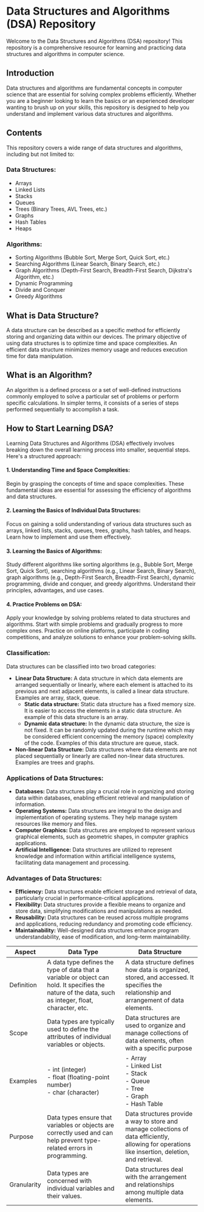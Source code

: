 # Data Structures and Algorithms (DSA) Repository
Welcome to the Data Structures and Algorithms (DSA) repository! This repository is a comprehensive resource for learning and practicing data structures and algorithms in computer science.
## Introduction
Data structures and algorithms are fundamental concepts in computer science that are essential for solving complex problems efficiently. Whether you are a beginner looking to learn the basics or an experienced developer wanting to brush up on your skills, this repository is designed to help you understand and implement various data structures and algorithms.
## Contents
This repository covers a wide range of data structures and algorithms, including but not limited to:

### Data Structures:
- Arrays
- Linked Lists
- Stacks
- Queues
- Trees (Binary Trees, AVL Trees, etc.)
- Graphs
- Hash Tables
- Heaps

### Algorithms:

- Sorting Algorithms (Bubble Sort, Merge Sort, Quick Sort, etc.)
- Searching Algorithms (Linear Search, Binary Search, etc.)
- Graph Algorithms (Depth-First Search, Breadth-First Search, Dijkstra's Algorithm, etc.)
- Dynamic Programming
- Divide and Conquer
- Greedy Algorithms



## What is Data Structure?
A data structure can be described as a specific method for efficiently storing and organizing data within our devices. The primary objective of using data structures is to optimize time and space complexities. An efficient data structure minimizes memory usage and reduces execution time for data manipulation.

## What is an Algorithm?
An algorithm is a defined process or a set of well-defined instructions commonly employed to solve a particular set of problems or perform specific calculations. In simpler terms, it consists of a series of steps performed sequentially to accomplish a task.

## How to Start Learning DSA?
Learning Data Structures and Algorithms (DSA) effectively involves breaking down the overall learning process into smaller, sequential steps. Here's a structured approach:

#### 1. Understanding Time and Space Complexities:
Begin by grasping the concepts of time and space complexities. These fundamental ideas are essential for assessing the efficiency of algorithms and data structures.

#### 2. Learning the Basics of Individual Data Structures: 
Focus on gaining a solid understanding of various data structures such as arrays, linked lists, stacks, queues, trees, graphs, hash tables, and heaps. Learn how to implement and use them effectively.

#### 3. Learning the Basics of Algorithms: 
Study different algorithms like sorting algorithms (e.g., Bubble Sort, Merge Sort, Quick Sort), searching algorithms (e.g., Linear Search, Binary Search), graph algorithms (e.g., Depth-First Search, Breadth-First Search), dynamic programming, divide and conquer, and greedy algorithms. Understand their principles, advantages, and use cases.

#### 4. Practice Problems on DSA: 
Apply your knowledge by solving problems related to data structures and algorithms. Start with simple problems and gradually progress to more complex ones. Practice on online platforms, participate in coding competitions, and analyze solutions to enhance your problem-solving skills.


### Classification:
Data structures can be classified into two broad categories:

- **Linear Data Structure:** A data structure in which data elements are arranged sequentially or linearly, where each element is attached to its previous and next adjacent elements, is called a linear data structure. Examples are array, stack, queue.
   - **Static data structure:** Static data structure has a fixed memory size. It is easier to access the elements in a static data structure. An example of this data structure is an array.
   - **Dynamic data structure:** In the dynamic data structure, the size is not fixed. It can be randomly updated during the runtime which may be considered efficient concerning the memory (space) complexity of the code. Examples of this data structure are queue, stack.
- **Non-linear Data Structure:** Data structures where data elements are not placed sequentially or linearly are called non-linear data structures. Examples are trees and graphs.

### Applications of Data Structures:
- **Databases:** Data structures play a crucial role in organizing and storing data within databases, enabling efficient retrieval and manipulation of information.
- **Operating Systems:** Data structures are integral to the design and implementation of operating systems. They help manage system resources like memory and files.
- **Computer Graphics:** Data structures are employed to represent various graphical elements, such as geometric shapes, in computer graphics applications.
- **Artificial Intelligence:** Data structures are utilized to represent knowledge and information within artificial intelligence systems, facilitating data management and processing.

### Advantages of Data Structures:
- **Efficiency:** Data structures enable efficient storage and retrieval of data, particularly crucial in performance-critical applications.
- **Flexibility:** Data structures provide a flexible means to organize and store data, simplifying modifications and manipulations as needed.
- **Reusability:** Data structures can be reused across multiple programs and applications, reducing redundancy and promoting code efficiency.
- **Maintainability:** Well-designed data structures enhance program understandability, ease of modification, and long-term maintainability.



| Aspect | Data Type | Data Structure |
|----------|----------|----------|
|Definition|A data type defines the type of data that a variable or object can hold. It specifies the nature of the data, such as integer, float, character, etc. |	A data structure defines how data is organized, stored, and accessed. It specifies the relationship and arrangement of data elements. |
|Scope|	Data types are typically used to define the attributes of individual variables or objects.|	Data structures are used to organize and manage collections of data elements, often with a specific purpose |application in mind.|
|Examples|	- int (integer) <br> - float (floating-point number) <br> - char (character)|	- Array <br> - Linked List <br> - Stack <br> - Queue <br> - Tree <br> - Graph <br> - Hash Table|
|Purpose|	Data types ensure that variables or objects are correctly used and can help prevent type-related errors in programming.|	Data structures provide a way to store and manage collections of data efficiently, allowing for operations like insertion, deletion, and retrieval.|
|Granularity|	Data types are concerned with individual variables and their values.|	Data structures deal with the arrangement and relationships among multiple data elements.|
